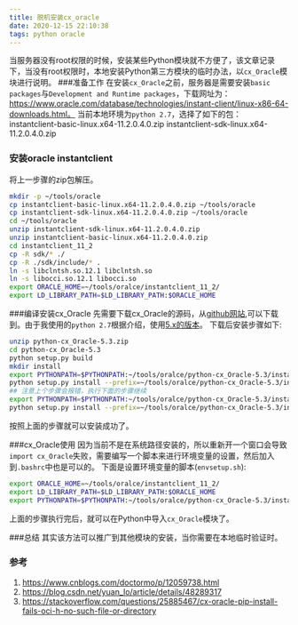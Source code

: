 ```yaml
---
title: 脱机安装cx_oracle
date: 2020-12-15 22:10:38
tags: python oracle
---
```

当服务器没有root权限的时候，安装某些Python模块就不方便了，该文章记录下，当没有root权限时，本地安装Python第三方模块的临时办法，以`cx_Oracle`模块进行说明。
###准备工作
在安装`cx_Oracle`之前，服务器是需要安装`basic packages`与`Development and Runtime packages`，下载网址为：https://www.oracle.com/database/technologies/instant-client/linux-x86-64-downloads.html。
当前本地环境为`python 2.7`，选择了如下的包：
instantclient-basic-linux.x64-11.2.0.4.0.zip
instantclient-sdk-linux.x64-11.2.0.4.0.zip
<!-- more -->

### 安装oracle instantclient
将上一步骤的zip包解压。
```bash
mkdir -p ~/tools/oracle
cp instantclient-basic-linux.x64-11.2.0.4.0.zip ~/tools/oracle
cp instantclient-sdk-linux.x64-11.2.0.4.0.zip ~/tools/oracle
cd ~/tools/oracle
unzip instantclient-sdk-linux.x64-11.2.0.4.0.zip
unzip instantclient-basic-linux.x64-11.2.0.4.0.zip
cd instantclient_11_2
cp -R sdk/* ./
cp -R ./sdk/include/* .
ln -s libclntsh.so.12.1 libclntsh.so
ln -s libocci.so.12.1 libocci.so
export ORACLE_HOME=~/tools/oralce/instantclient_11_2/
export LD_LIBRARY_PATH=$LD_LIBRARY_PATH:$ORACLE_HOME
```

###编译安装cx_Oracle
先需要下载cx_Oracle的源码，从[github网站](https://github.com/oracle/python-cx_Oracle),可以下载到。由于我使用的`python 2.7`根据介绍，使用[5.x的版本](https://github.com/oracle/python-cx_Oracle/archive/5.3.zip)。
下载后安装步骤如下:
```bash
unzip python-cx_Oracle-5.3.zip
cd python-cx_Oracle-5.3
python setup.py build
mkdir install
export PYTHONPATH=$PYTHONPATH:~/tools/oralce/python-cx_Oracle-5.3/install
python setup.py install --prefix=~/tools/oralce/python-cx_Oracle-5.3/install
## 注意上个步骤会报错，执行下面的步骤继续
export PYTHONPATH=$PYTHONPATH:~/tools/oralce/python-cx_Oracle-5.3/installlib/python2.7/site-packages/
python setup.py install --prefix=~/tools/oralce/python-cx_Oracle-5.3/install
```
按照上面的步骤就可以安装成功了。

###cx_Oracle使用
因为当前不是在系统路径安装的，所以重新开一个窗口会导致`import cx_Oracle`失败，需要编写一个脚本来进行环境变量的设置，然后加入到`.bashrc`中也是可以的。
下面是设置环境变量的脚本(`envsetup.sh`):
```bash
export ORACLE_HOME=~/tools/oralce/instantclient_11_2/
export LD_LIBRARY_PATH=$LD_LIBRARY_PATH:$ORACLE_HOME
export PYTHONPATH=$PYTHONPATH:~/tools/oralce/python-cx_Oracle-5.3/installlib/python2.7/site-packages/
```
上面的步骤执行完后，就可以在Python中导入`cx_Oracle`模块了。

###总结
其实该方法可以推广到其他模块的安装，当你需要在本地临时验证时。

### 参考
1. https://www.cnblogs.com/doctormo/p/12059738.html
2. https://blog.csdn.net/yuan_lo/article/details/48289317
3. https://stackoverflow.com/questions/25885467/cx-oracle-pip-install-fails-oci-h-no-such-file-or-directory